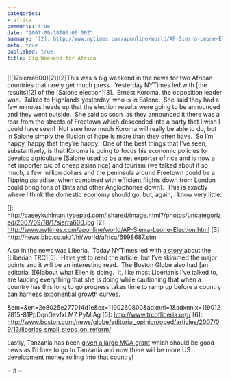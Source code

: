 ```yaml
---
categories:
- africa
comments: true
date: "2007-09-18T00:00:00Z"
summary: '[2]: http://www.nytimes.com/aponline/world/AP-Sierra-Leone-Election.html'
meta: true
published: true
title: Big Weekend for Africa
---
```


[![17sierra600][2]][2]This was a big weekend in the news for two African countries that rarely get much press.  Yesterday NYTimes led with [the results][2] of the [Salone election][3].  Ernest Koroma, the opposition leader won.  Talked to Highlands yesterday, who is in Salone.  She said they had a few minutes heads up that the election results were going to be announced and they went outside.  She said as soon  as they announced it there was a roar from the streets of Freetown which descended into a party that I wish I could have seen!  Not sure how much Koroma will really be able to do, but in Salone simply the illusion of hope is more than they often have.  So I’m happy, happy that they’re happy.  One of the best things that I’ve seen, substantively, is that Koroma is going to focus his economic policies to develop agriculture (Salone used to be a net exporter of rice and is now a net importer b/c of cheap asian rice) and tourism (we talked about it so much, a few million dollars and the peninsula around Freetown could be a flipping paradise, when combined with efficient flights down from London could bring tons of Brits and other Anglophones down).  This is exactly where I think the domestic economy should go, but, again, i know very little.

 []: http://caseykuhlman.typepad.com/.shared/image.html?/photos/uncategorized/2007/09/18/17sierra600.jpg
 [2]: http://www.nytimes.com/aponline/world/AP-Sierra-Leone-Election.html
 [3]: http://news.bbc.co.uk/1/hi/world/africa/6998687.stm

Also in the news was Liberia.  Today NYTimes led with [a story ][4]about the [Liberian TRC][5].  Have yet to read the article, but I’ve skimmed the major points and it will be an interesting read.  The Boston Globe also had [an editorial ][6]about what Ellen is doing.  It, like most Liberian’s I’ve talked to, are lauding everything that she is doing while cautioning that when a country has this long to go progress takes time to ramp up before a country can harness exponential growth curves.  

 [4]: http://www.nytimes.com/2007/09/18/nyregion/18liberians.html?ei=5087
&em=&en=2e8025e277014d1e&ex=1190260800&adxnnl=1&adxnnlx=1190127815-81PpDqnGevfxLM7 PyMiAg
 [5]: http://www.trcofliberia.org/
 [6]: http://www.boston.com/news/globe/editorial_opinion/oped/articles/2007/09/13/liberias_small_steps_on_reform/

Lastly, Tanzania has been [given a large MCA grant][7] which should be good news as I’d love to go to Tanzania and now there will be more US development money rolling into that country!

 [7]: http://allafrica.com/stories/200709180860.html

~ # ~